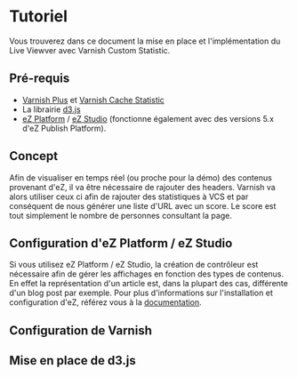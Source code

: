 Tutoriel
========

Vous trouverez dans ce document la mise en place et l'implémentation du Live Viewver
avec Varnish Custom Statistic.

Pré-requis
---------

* [Varnish Plus](https://www.varnish-software.com/products/varnish-plus) et [Varnish Cache Statistic](https://www.varnish-software.com/plus/varnish-custom-statistics)
* La librairie [d3.js](https://d3js.org/)
* [eZ Platform](http://ezplatform.com/) / [eZ Studio](http://ezstudio.com/) (fonctionne également avec des versions 5.x d'eZ Publish Platform).

Concept
-------

Afin de visualiser en temps réel (ou proche pour la démo) des contenus provenant d'eZ, il va être nécessaire de rajouter des headers. Varnish va alors utiliser ceux ci afin de rajouter des statistiques à VCS et par conséquent de nous générer une liste d'URL avec un score. Le score est tout simplement le nombre de personnes consultant la page.

Configuration d'eZ Platform / eZ Studio
---------------------------------------

Si vous utilisez eZ Platform / eZ Studio, la création de contrôleur est nécessaire afin de gérer les affichages en fonction des types de contenus. En effet la représentation d'un article est, dans la plupart des cas, différente d'un blog post par exemple.
Pour plus d'informations sur l'installation et configuration d'eZ, référez vous à la [documentation](https://doc.ez.no/display/TECHDOC/Beginner+Tutorial).

Configuration de Varnish
------------------------

Mise en place de d3.js
----------------------
